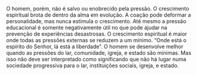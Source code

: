 ﻿O homem, porém, não é salvo ou enobrecido pela pressão. O crescimento espiritual brota de dentro da alma em evolução. A coação pode deformar a personalidade, mas nunca estimula o crescimento. Até mesmo a pressão educacional é somente negativamente útil no que pode ajudar na prevenção de experiências desastrosas. O crescimento espiritual é maior onde todas as pressões externas se reduzem a um mínimo. “Onde está o espírito do Senhor, lá está a liberdade”. O homem se desenvolve melhor quando as pressões do lar, comunidade, igreja, e estado são mínimas. Mas isso não deve ser interpretado como significando que não há lugar numa sociedade progressiva para o lar, instituições sociais, igreja, e estado.